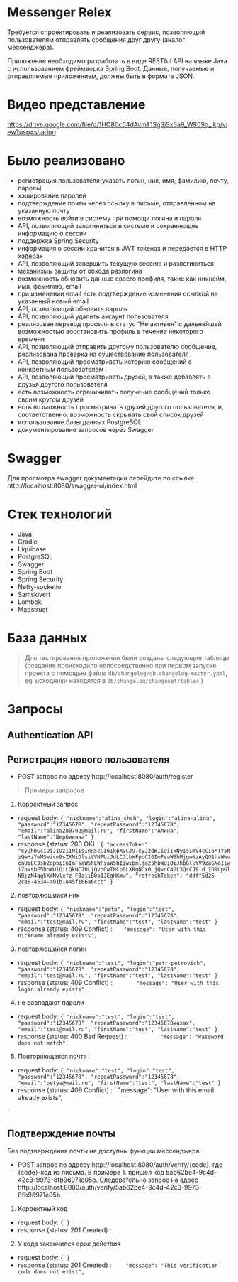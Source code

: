 # Messenger Relex
Требуется спроектировать и реализовать сервис, позволяющий пользователям отправлять сообщения друг другу (аналог мессенджера).

Приложение необходимо разработать в виде RESTful API на языке Java с использованием фреймворка Spring Boot. Данные, получаемые и отправляемые приложением, должны быть в формате JSON.

# Видео представление

https://drive.google.com/file/d/1HO80c64dAvmT1SgSjSx3a9_W809q_ikp/view?usp=sharing

# Было реализовано
- регистрация пользователя(указать логин, ник, имя, фамилию, почту, пароль)
- хэширование паролей
- подтверждение почты через ссылку  в письме, отправленном на указанную почту
- возможность войти в систему при помощи логина и пароля
- API, позволяющий залогиниться в системе и сохраняющее информацию о сессии
- поддержка Spring Security
- информация о сессии хранится в JWT токенах и передается в HTTP хэдерах
- API, позволяющий завершить текущую сессию и разлогиниться
- механизмы защиты от обхода разлогина
- возможность обновить данные своего профиля, такие как никнейм, имя, фамилию, email
- при изменении email есть подтверждение изменения ссылкой на указанный новый email
- API, позволяющий обновить пароль
- API, позволяющий удалить аккаунт пользователя
- реализован перевод профиля в статус “Не активен” с дальнейшей возможностью восстановить профиль в течение некоторого времени
- API, позволяющий отправить другому пользователю сообщение, реализована проверка на существование пользователя
- API, позволяющий просматривать историю сообщений с конкретным пользователем
- API, позволяющий просматривать друзей, а также добавлять в друзья другого пользователя
- есть возможность ограничивать получение сообщений только своим кругом друзей
- есть возможность просматривать друзей другого пользователя, и, соответственно, возможность скрывать свой список друзей
- использование базы данных PostgreSQL
- документирование запросов через Swagger

# Swagger
Для просмотра swagger документации перейдите по ссылке: http://localhost:8080/swagger-ui/index.html

# Стек технологий
- Java
- Gradle
- Liquibase
- PostgreSQL
- Swagger
- Spring Boot
- Spring Security
- Netty-socketio
- Samskivert
- Lombok
- Mapstruct

# База данных
> Для тестирования приложения были созданы следующие таблицы (создание происходило непосредственно при первом запуске проекта с помощью файла `db/changelog/db.changelog-master.yaml`, sql исходники находятся в `db/changelog/changeset/tables` )


# Запросы
## Authentication API
## Регистрация нового пользователя
- POST запрос по адресу http://localhost:8080/auth/register
> Примеры запросов
1. Корректный запрос
- request body:
  `{
  "nickname":"alina_shch",
  "login":"alina-alina",
  "password":"12345678",
  "repeatPassword":"12345678",
  "email":"alina280702@mail.ru",
  "firstName":"Алина",
  "lastName":"Щербинина"
  }`
- response (status: 200 OK) :
  `{
  "accessToken": "eyJhbGciOiJIUzI1NiIsInR5cCI6IkpXVCJ9.eyJzdWIiOiIxNyIsImV4cCI6MTY5NzQwMzYwMSwicm9sZXMiOlsiVVNFUiJdLCJlbWFpbCI6ImFsaW5hMjgwNzAyQG1haWwucnUiLCJsb2dpbiI6ImFsaW5hLWFsaW5hIiwibmlja25hbWUiOiJhbGluYV9zaGNoIiwiZnVsbE5hbWUiOiLQkNC70LjQvdCwINCp0LXRgNCx0LjQvdC40L3QsCJ9.d_ID9UpGlNRjzN4qq5XrMvlxfz-F0aiiB0p1JEqHKmw",
  "refreshToken": "ddff5d25-2ce8-4534-a91b-e45f166a6ccb"
  }`

2. повторяющийся ник
- request body:
  `{
  "nickname":"petp",
  "login":"test",
  "password":"12345678",
  "repeatPassword":"12345678",
  "email":"test@mail.ru",
  "firstName":"test",
  "lastName":"test"
  }`
- response (status: 409 Conflict) :
  `    "message": "User with this nickname already exists",
  `
3. повторяющийся логин
- request body:
  `{
  "nickname":"test",
  "login":"petr-petrovich",
  "password":"12345678",
  "repeatPassword":"12345678",
  "email":"test@mail.ru",
  "firstName":"test",
  "lastName":"test"
  }`
- response (status: 409 Conflict) :
  `        "message": "User with this login already exists",
  `
4. не совпадают пароли
- request body:
  `{
  "nickname":"test",
  "login":"test",
  "password":"12345678",
  "repeatPassword":"12345678xaxax",
  "email":"test@mail.ru",
  "firstName":"test",
  "lastName":"test"
  }`
- response (status: 400 Bad Request) :
  `           "message": "Password does not match",
  `
5. Повторяющаяся почта
- request body:
  `{
  "nickname":"test",
  "login":"test",
  "password":"12345678",
  "repeatPassword":"12345678",
  "email":"petya@mail.ru",
  "firstName":"test",
  "lastName":"test"
  }`
- response (status: 409 Conflict) :
  `               "message": "User with this email already exists",

`
## Подтверждение почты
Без подтверждения почты не доступны функции мессенджера
- POST запрос по адресу http://localhost:8080/auth/verify/{code}, где {code}-код из письма.
  В примере 1. пришел код  5ab62be4-9c4d-42c3-9973-8fb96971e05b. Следовательно запрос на адрес http://localhost:8080/auth/verify/5ab62be4-9c4d-42c3-9973-8fb96971e05b
1. Корректный код
- request body:
  `{
  }`
- response (status: 201 Created) :
  ` `
2. У кода закончился срок действия
- request body:
  `{
  }`
- response (status: 201 Created) :
  `     "message": "This verification code does not exist",
  `



